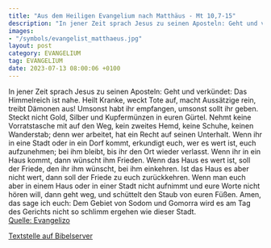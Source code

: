 ```yaml
---
title: "Aus dem Heiligen Evangelium nach Matthäus - Mt 10,7-15"
description: "In jener Zeit sprach Jesus zu seinen Aposteln: Geht und verkündet: Das Himmelreich ist nahe. Heilt Kranke, weckt Tote auf, macht Aussätzige rein, treibt Dämonen aus! Umsonst habt ihr empfangen, umsonst sollt ihr geben. Steckt nicht Gold, Silber und Kupfermünzen in euren Gürtel. N...."
images:
- "/symbols/evangelist_matthaeus.jpg"
layout: post
category: EVANGELIUM
tag: EVANGELIUM
date: 2023-07-13 08:00:06 +0100
---
```

In jener Zeit sprach Jesus zu seinen Aposteln: Geht und verkündet: Das Himmelreich ist nahe.
Heilt Kranke, weckt Tote auf, macht Aussätzige rein, treibt Dämonen aus! Umsonst habt ihr empfangen, umsonst sollt ihr geben.
Steckt nicht Gold, Silber und Kupfermünzen in euren Gürtel.
Nehmt keine Vorratstasche mit auf den Weg, kein zweites Hemd, keine Schuhe, keinen Wanderstab; denn wer arbeitet, hat ein Recht auf seinen Unterhalt.<!--more-->
Wenn ihr in eine Stadt oder in ein Dorf kommt, erkundigt euch, wer es wert ist, euch aufzunehmen; bei ihm bleibt, bis ihr den Ort wieder verlasst.
Wenn ihr in ein Haus kommt, dann wünscht ihm Frieden.
Wenn das Haus es wert ist, soll der Friede, den ihr ihm wünscht, bei ihm einkehren. Ist das Haus es aber nicht wert, dann soll der Friede zu euch zurückkehren.
Wenn man euch aber in einem Haus oder in einer Stadt nicht aufnimmt und eure Worte nicht hören will, dann geht weg, und schüttelt den Staub von euren Füßen.
Amen, das sage ich euch: Dem Gebiet von Sodom und Gomorra wird es am Tag des Gerichts nicht so schlimm ergehen wie dieser Stadt.<br>
[Quelle: Evangelizo](https://evangeliumtagfuertag.org/DE/gospel)

[Textstelle auf Bibelserver](https://www.bibleserver.com/EU/Matthäus10,7-15)
